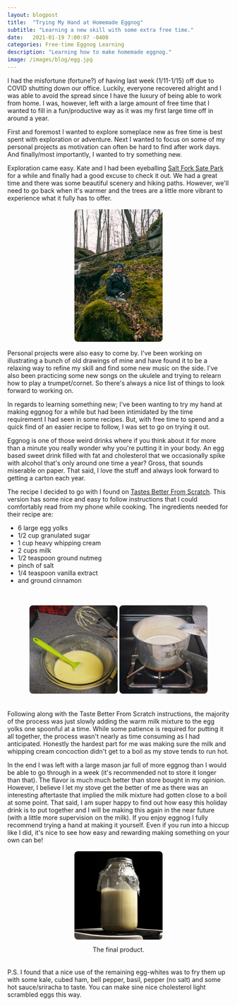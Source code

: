```yaml
---
layout: blogpost
title:  "Trying My Hand at Homemade Eggnog"
subtitle: "Learning a new skill with some extra free time."
date:   2021-01-19 7:00:07 -0400
categories: Free-time Eggnog Learning 
description: "Learning how to make homemade eggnog."
image: /images/blog/egg.jpg
---
```

I had the misfortune (fortune?) of having last week (1/11-1/15) off due to COVID shutting down our office. Luckily, everyone recovered alright and I was able to avoid the spread since I have the luxury of being able to work from home. I was, however, left with a large amount of free time that I wanted to fill in a fun/productive way as it was my first large time off in around a year. 

First and foremost I wanted to explore someplace new as free time is best spent with exploration or adventure. Next I wanted to focus on some of my personal projects as motivation can often be hard to find after work days. And finally/most importantly, I wanted to try something new.

Exploration came easy. Kate and I had been eyeballing <a href="https://www.google.com/maps/place/Salt+Fork+State+Park/@40.1027068,-81.4981437,13.25z/data=!4m5!3m4!1s0x88364c7fa077850d:0x888fc955df59801c!8m2!3d40.11182!4d-81.4869261">Salt Fork Sate Park</a> for a while and finally had a good excuse to check it out. We had a great time and there was some beautiful scenery and hiking paths. However, we'll need to go back when it's warmer and the trees are a little more vibrant to experience what it fully has to offer. 
<br>
<br>
<a href="/images/blog/KateRocks.jpg"><img src="/images/blog/KateRocks.jpg" alt="Kate sitting on a mossy rock in the woods." style="display: block;margin-left: auto;margin-right: auto;width: 200px;border-radius: 8px;"></a>
<br>
Personal projects were also easy to come by. I've been working on illustrating a bunch of old drawings of mine and have found it to be a relaxing way to refine my skill and find some new music on the side. I've also been practicing some new songs on the ukulele and trying to relearn how to play a trumpet/cornet. So there's always a nice list of things to look forward to working on.

In regards to learning something new; I've been wanting to try my hand at making eggnog for a while but had been intimidated by the time requirement I had seen in some recipes. But, with free time to spend and a quick find of an easier recipe to follow, I was set to go on trying it out.

Eggnog is one of those weird drinks where if you think about it for more than a minute you really wonder why you're putting it in your body. An egg based sweet drink filled with fat and cholesterol that we occasionally spike with alcohol that's only around one time a year? Gross, that sounds miserable on paper. That said, I love the stuff and always look forward to getting a carton each year.

The recipe I decided to go with I found on <a href="https://tastesbetterfromscratch.com/homemade-eggnog/">Tastes Better From Scratch</a>. This version has some nice and easy to follow instructions that I could comfortably read from my phone while cooking. The ingredients needed for their recipe are:

<ul>
	<li>6 large egg yolks</li>
	<li>1/2 cup granulated sugar</li>
	<li>1 cup heavy whipping cream</li>
	<li>2 cups milk</li>
	<li>1/2 teaspoon ground nutmeg</li>
	<li>pinch of salt</li>
	<li>1/4 teaspoon vanilla extract</li>
	<li>and ground cinnamon</li>
</ul>
<br>
<br>
<center>
	<a href="/images/blog/egg.jpg"><img src="/images/blog/egg.jpg" alt="A cooking bowl with whisked egg yolks and granulated sugar." style="width: 200px;border-radius: 8px;margin: auto;"></a>
	<a href="/images/blog/milk.jpg"><img src="/images/blog/milk.jpg" alt="A saucepan on a stove filled with milk, heavy whipping cream and nutmeg." style="width: 200px;border-radius: 8px;margin: auto;"></a>
</center>
<br>
<br>
Following along with the Taste Better From Scratch instructions, the majority of the process was just slowly adding the warm milk mixture to the egg yolks one spoonful at a time. While some patience is required for putting it all together, the process wasn't nearly as time consuming as I had anticipated. Honestly the hardest part for me was making sure the milk and whipping cream concoction didn't get to a boil as my stove tends to run hot.

In the end I was left with a large mason jar full of more eggnog than I would be able to go through in a week (it's recommended not to store it longer than that). The flavor is much much better than store bought in my opinion. However, I believe I let my stove get the better of me as there was an interesting aftertaste that implied the milk mixture had gotten close to a boil at some point. That said, I am super happy to find out how easy this holiday drink is to put together and I will be making this again in the near future (with a little more supervision on the milk). If you enjoy eggnog I fully recommend trying a hand at making it yourself. Even if you run into a hiccup like I did, it's nice to see how easy and rewarding making something on your own can be!
<br>
<br>
<a href="/images/blog/nog.jpg"><img src="/images/blog/nog.jpg" alt="A mason jar filled with eggnog." style="display: block;margin-left: auto;margin-right: auto;width: 200px;border-radius: 8px;"></a>
<figcaption style="text-align: center;">The final product.</figcaption>
<br>
<br>
P.S. I found that a nice use of the remaining egg-whites was to fry them up with some kale, cubed ham, bell pepper, basil, pepper (no salt) and some hot sauce/sriracha to taste. You can make sine nice cholesterol light scrambled eggs this way.
